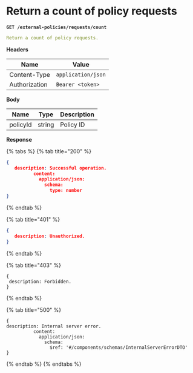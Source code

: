 # Return a count of policy requests

<pre class="language-yaml"><code class="lang-yaml"><strong>GET /external-policies/requests/count
</strong></code></pre>

```yaml
Return a count of policy requests.
```

**Headers**

| Name          | Value              |
| ------------- | ------------------ |
| Content-Type  | `application/json` |
| Authorization | `Bearer <token>`   |

**Body**

| Name     | Type   | Description |
| -------- | ------ | ----------- |
| policyId | string | Policy ID   |

**Response**

{% tabs %}
{% tab title="200" %}
```json
{
   description: Successful operation.
          content:
            application/json:
              schema:
                type: number
}
```
{% endtab %}

{% tab title="401" %}
```json
{
   description: Unauthorized.
}
```
{% endtab %}

{% tab title="403" %}
```
{
 description: Forbidden.
}
```
{% endtab %}

{% tab title="500" %}
```
{
description: Internal server error.
          content:
            application/json:
              schema:
                $ref: '#/components/schemas/InternalServerErrorDTO'
}
```
{% endtab %}
{% endtabs %}

